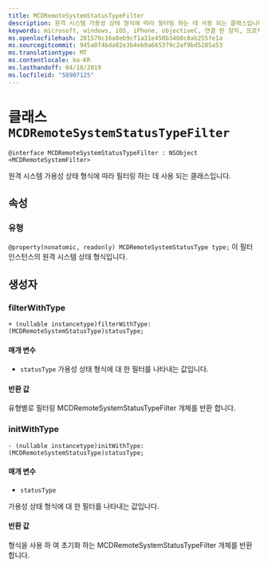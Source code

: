 ```yaml
---
title: MCDRemoteSystemStatusTypeFilter
description: 원격 시스템 가용성 상태 형식에 따라 필터링 하는 데 사용 되는 클래스입니다.
keywords: microsoft, windows, iOS, iPhone, objectiveC, 연결 된 장치, 프로젝트 로마
ms.openlocfilehash: 201570c16a8eb9cf1a31e450b3408c8ab255fe1a
ms.sourcegitcommit: 945a0f4bda02e3b4eb9a665379c2af9bd5285a53
ms.translationtype: MT
ms.contentlocale: ko-KR
ms.lasthandoff: 04/18/2019
ms.locfileid: "58907125"
---
```

# <a name="class-mcdremotesystemstatustypefilter"></a>클래스 `MCDRemoteSystemStatusTypeFilter`

```
@interface MCDRemoteSystemStatusTypeFilter : NSObject <MCDRemoteSystemFilter>
```

원격 시스템 가용성 상태 형식에 따라 필터링 하는 데 사용 되는 클래스입니다.

## <a name="properties"></a>속성

### <a name="type"></a>유형
`@property(nonatomic, readonly) MCDRemoteSystemStatusType type;` 이 필터 인스턴스의 원격 시스템 상태 형식입니다.

## <a name="constructors"></a>생성자

### <a name="filterwithtype"></a>filterWithType
`+ (nullable instancetype)filterWithType:(MCDRemoteSystemStatusType)statusType;`

#### <a name="parameters"></a>매개 변수 
* `statusType` 가용성 상태 형식에 대 한 필터를 나타내는 값입니다.

#### <a name="returns"></a>반환 값
유형별로 필터링 MCDRemoteSystemStatusTypeFilter 개체를 반환 합니다.

### <a name="initwithtype"></a>initWithType
`- (nullable instancetype)initWithType:(MCDRemoteSystemStatusType)statusType;`

#### <a name="parameters"></a>매개 변수 
* `statusType` 

가용성 상태 형식에 대 한 필터를 나타내는 값입니다.

#### <a name="returns"></a>반환 값
형식을 사용 하 여 초기화 하는 MCDRemoteSystemStatusTypeFilter 개체를 반환 합니다.